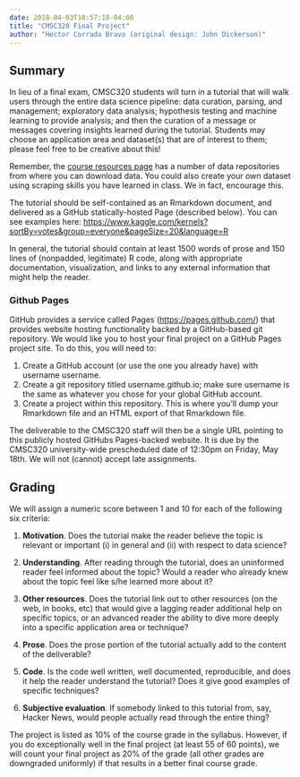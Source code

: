 ```yaml
---
date: 2018-04-03T10:57:10-04:00
title: "CMSC320 Final Project"
author: "Hector Corrada Bravo (original design: John Dickerson)"
---
```


## Summary

In lieu of a final exam, CMSC320 students will turn in a tutorial that will walk users through the entire
data science pipeline: data curation, parsing, and management; exploratory data analysis; hypothesis testing and machine learning to provide analysis; 
and then the curation of a message or messages covering insights learned during the tutorial. Students may choose
an application area and dataset(s) that are of interest to them; please feel free to be creative
about this! 

Remember, the [course resources page](/resources) has a number of data repositories from where you can download data. 
You could also create your own dataset using scraping skills you have learned in class. We in fact, encourage this.


The tutorial should be self-contained as an Rmarkdown document, 
and delivered as a GitHub statically-hosted Page (described below).
You can see examples here: https://www.kaggle.com/kernels?sortBy=votes&group=everyone&pageSize=20&language=R

In general, the tutorial should contain at least 1500 words of prose and 150 lines of (nonpadded,
legitimate) R code, along with appropriate documentation, visualization, and
links to any external information that might help the reader.


### Github Pages

GitHub provides a service called Pages (https://pages.github.com/) that provides website
hosting functionality backed by a GitHub-based git repository. We would like you to
host your final project on a GitHub Pages project site. To do this, you will need to:

1. Create a GitHub account (or use the one you already have) with username username.  
2. Create a git repository titled username.github.io; make sure username is the same
as whatever you chose for your global GitHub account.  
3. Create a project within this repository. This is where you’ll dump your Rmarkdown 
file and an HTML export of that Rmarkdown file.

The deliverable to the CMSC320 staff will then be a single URL pointing to this publicly hosted
GitHubs Pages-backed website. It is due by the CMSC320 university-wide prescheduled
date of 12:30pm on Friday, May 18th. We will not (cannot) accept late
assignments.

## Grading

We will assign a numeric score between 1 and 10 for each of the following six criteria:

1. **Motivation**. Does the tutorial make the reader believe the topic is relevant or important
(i) in general and (ii) with respect to data science?

2. **Understanding**. After reading through the tutorial, does an uninformed reader feel
informed about the topic? Would a reader who already knew about the topic feel like
s/he learned more about it?

3. **Other resources**. Does the tutorial link out to other resources (on the web, in books,
etc) that would give a lagging reader additional help on specific topics, or an advanced
reader the ability to dive more deeply into a specific application area or technique?

4. **Prose**. Does the prose portion of the tutorial actually add to the content of the
deliverable?

5. **Code**. Is the code well written, well documented, reproducible, and does it help the
reader understand the tutorial? Does it give good examples of specific techniques?

6. **Subjective evaluation**. If somebody linked to this tutorial from, say, Hacker News,
would people actually read through the entire thing?

The project is listed as 10% of the course grade in the syllabus. However, if you do exceptionally well in the final project
(at least 55 of 60 points), we will count your final project as 20% of the grade (all other grades are downgraded uniformly) 
if that results in a better final course grade.

